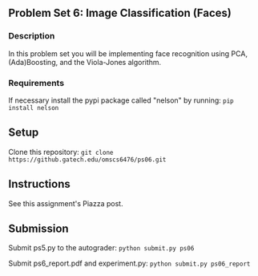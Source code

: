 ## Problem Set 6: Image Classification (Faces)

### Description

In this problem set you will be implementing face recognition using PCA, (Ada)Boosting, and the Viola-Jones algorithm.

### Requirements

If necessary install the pypi package called "nelson" by running: `pip install nelson`

## Setup
Clone this repository:
`git clone https://github.gatech.edu/omscs6476/ps06.git`

## Instructions

See this assignment's Piazza post.

## Submission
Submit ps5.py to the autograder:
`python submit.py ps06`

Submit ps6_report.pdf and experiment.py:
`python submit.py ps06_report`